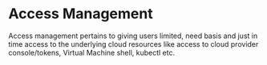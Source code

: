 # Access Management

Access management pertains to giving users limited, need basis and just in time access to the underlying cloud resources like access to cloud provider console/tokens, Virtual Machine shell, kubectl etc.&#x20;

&#x20; &#x20;
